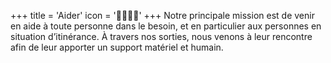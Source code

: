 +++
title = 'Aider'
icon = '🫱🏾‍🫲🏽'
+++
Notre principale mission est de venir en aide à toute personne dans le besoin, et en particulier aux personnes en situation d’itinérance. À travers nos sorties, nous venons à leur rencontre afin de leur apporter un support matériel et humain.